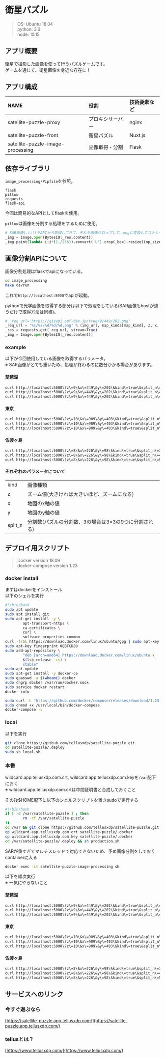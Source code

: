 
# 衛星パズル

>OS: Ubuntu 18.04  
>python: 3.6  
>node: 10.15  

## アプリ概要

衛星で撮影した画像を使って行うパズルゲームです。  
ゲームを通じて、衛星画像を身近な存在に！

## アプリ構成

| NAME | 役割 | 技術要素など |
|:--|:--|:--|
| satellite-puzzle-proxy| プロキシサーバー | nginx |
| satellite-puzzle-front|衛星パズル | Nuxt.js |
| satellite-puzzle-image-processing| 画像取得・分割 | Flask|

## 依存ライブラリ

`image_processing/Pipfile`を参照。

```
flask
pillow
requests
flask-api
```

今回は簡易的なAPIとしてflaskを使用。  
  
`pillow`は画像を分割する処理をするために使用。  

```  python
# SAR画像(.tif)をAPIから取得してきて、それを画像クロップして、pngに変換してストレージに保持している
_img = Image.open(BytesIO(_res.content))
_img.point(lambda i:i*(1./256)).convert('L').crop(_box).resize((op_size, op_size)).save(save_sar_png_img_path, 'PNG', quality=True)
```

## 画像分割APIについて

画像分割処理はflaskでapiになっている。  

``` bash
cd image_processing
make devrun
```

これで`http://localhost:5000`でapiが起動。  
  
pythonで光学画像を取得する部分は以下で処理をしている(SAR画像もhostが違うだけで取得方法は同様)。  

``` python
# _req_url='https://gisapi.opf-dev.jp/true/9/449/202.png'
_req_url = '%s/%s/%d/%d/%d.png' % (img_url, map_kinds[map_kind], z, x, y)
_res = requests.get(_req_url, stream=True)
_img = Image.open(BytesIO(_res.content))
```

### example

以下が今回使用している画像を取得するパラメータ。  
※ SAR画像がとても重いため、処理が終わるのに数分かかる場合があります。  

#### 琵琶湖

``` bash
curl http://localhost:5000\?z\=9\&x\=449\&y\=202\&kind\=true\&split_n\=3
curl http://localhost:5000\?z\=9\&x\=449\&y\=202\&kind\=true\&split_n\=4
curl http://localhost:5000\?z\=9\&x\=449\&y\=202\&kind\=true\&split_n\=5
```

#### 東京

``` bash
curl http://localhost:5000\?z\=10\&x\=909\&y\=403\&kind\=true\&split_n\=3
curl http://localhost:5000\?z\=10\&x\=909\&y\=403\&kind\=true\&split_n\=4
curl http://localhost:5000\?z\=10\&x\=909\&y\=403\&kind\=true\&split_n\=5
```

#### 佐渡ヶ島

``` bash
curl http://localhost:5000\?z\=8\&x\=226\&y\=98\&kind\=true\&split_n\=3
curl http://localhost:5000\?z\=8\&x\=226\&y\=98\&kind\=true\&split_n\=4
curl http://localhost:5000\?z\=8\&x\=226\&y\=98\&kind\=true\&split_n\=5
```

#### それぞれのパラメータについて

|||
|--|--|
|kind|画像種類|
|z|ズーム値(大きければ大きいほど、ズームになる)|
|x|地図のx軸の値|
|y|地図のy軸の値|
|split_n|分割数(パズルの分割数、3の場合は3×3の9つに分割される)|


## デプロイ用スクリプト

>Docker version 18.09  
>docker-compose version 1.23  

### docker install

まずはdockerをインストール  
以下のシェルを実行

``` bash
#!/bin/bash
sudo apt update
sudo apt install git
sudo apt-get install -y \
        apt-transport-https \
        ca-certificates \
        curl \
        software-properties-common
curl -fsSL https://download.docker.com/linux/ubuntu/gpg | sudo apt-key add -
sudo apt-key fingerprint 0EBFCD88
sudo add-apt-repository \
        "deb [arch=amd64] https://download.docker.com/linux/ubuntu \
        $(lsb_release -cs) \
        stable"
sudo apt update
sudo apt-get install -y docker-ce
sudo gpasswd -a $(whoami) docker
sudo chgrp docker /var/run/docker.sock
sudo service docker restart
docker info

sudo curl -L "https://github.com/docker/compose/releases/download/1.23.2/docker-compose-$(uname -s)-$(uname -m)" -o /usr/local/bin/docker-compose
sudo chmod +x /usr/local/bin/docker-compose
docker-compose -v
```

### local

以下を実行

``` bash
git clone https://github.com/tellusxdp/satellite-puzzle.git
cd satellite-puzzle/.deploy
sudo sh local.sh
```

### 本番

wildcard.app.tellusxdp.com.crt, wildcard.app.tellusxdp.com.keyを`/var`配下におく  
※ wildcard.app.tellusxdp.com.crtは中間証明書と合成しておくこと

その後$HOME配下に以下のシェルスクリプトを置きsudoで実行する

``` bash
#!/bin/bash
if [ -d /var/satellite-puzzle ] ; then
        rm -rf /var/satellite-puzzle
fi
cd /var && git clone https://github.com/tellusxdp/satellite-puzzle.git
cp wildcard.app.tellusxdp.com.crt satellite-puzzle/.docker
cp wildcard.app.tellusxdp.com.key satellite-puzzle/.docker
cd /var/satellite-puzzle/.deploy && sh production.sh
```

SARが重すぎてマルチスレッドで対応できないため、予め画像分割をしておく  
containerに入る

``` bash
docker exec -it satellite-puzzle-image-processing sh
```

以下を順次実行  
※ 一気にやらないこと  

#### 琵琶湖

``` bash
curl http://localhost:5000\?z\=9\&x\=449\&y\=202\&kind\=true\&split_n\=3
curl http://localhost:5000\?z\=9\&x\=449\&y\=202\&kind\=true\&split_n\=4
curl http://localhost:5000\?z\=9\&x\=449\&y\=202\&kind\=true\&split_n\=5
```

#### 東京

``` bash
curl http://localhost:5000\?z\=10\&x\=909\&y\=403\&kind\=true\&split_n\=3
curl http://localhost:5000\?z\=10\&x\=909\&y\=403\&kind\=true\&split_n\=4
curl http://localhost:5000\?z\=10\&x\=909\&y\=403\&kind\=true\&split_n\=5
```

#### 佐渡ヶ島

``` bash
curl http://localhost:5000\?z\=8\&x\=226\&y\=98\&kind\=true\&split_n\=3
curl http://localhost:5000\?z\=8\&x\=226\&y\=98\&kind\=true\&split_n\=4
curl http://localhost:5000\?z\=8\&x\=226\&y\=98\&kind\=true\&split_n\=5
```

## サービスへのリンク

### 今すぐ遊ぶなら

[https://satellite-puzzle.app.tellusxdp.com/](https://satellite-puzzle.app.tellusxdp.com/)

### tellusとは？
[https://www.tellusxdp.com/](https://www.tellusxdp.com/)

